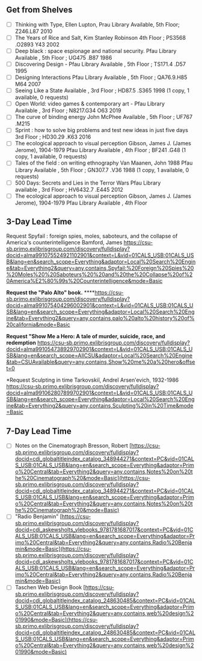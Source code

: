 ## Get from Shelves

- [ ] Thinking with Type, Ellen Lupton, Prau Library Available, 5th Floor; Z246.L87 2010
- [ ] The Years of Rice and Salt, Kim Stanley Robinson 4th Floor ; PS3568 .O2893 Y43 2002
- [ ] Deep black : space espionage and national security. Pfau Library Available , 5th Floor ; UG475 .B87 1986
- [ ] Discovering Design - Pfau Library Available , 5th Floor ; TS171.4 .D57 1995
- [ ] Designing Interactions Pfau Library Available , 5th Floor ; QA76.9.H85 M64 2007
- [ ] Seeing Like a State Available , 3rd Floor ; HD87.5 .S365 1998 (1 copy, 1 available, 0 requests)
- [ ] Open World: video games & contemporary art - Pfau Library Available , 3rd Floor ; N8217.G34 O63 2019
- [ ] The curve of binding energy John McPhee Available , 5th Floor ; UF767 .M215
- [ ] Sprint : how to solve big problems and test new ideas in just five days 3rd Floor ; HD30.29 .K63 2016
- [ ] The ecological approach to visual perception Gibson, James J. (James Jerome), 1904-1979 Pfau Library Available , 4th Floor ; BF241 .G48 (1 copy, 1 available, 0 requests)
- [ ] Tales of the field : on writing ethnography Van Maanen, John 1988 Pfau Library Available , 5th Floor ; GN307.7 .V36 1988 (1 copy, 1 available, 0 requests)
- [ ] 500 Days: Secrets and Lies in the Terror Wars Pfau Library available , 3rd Floor ; HV6432.7 .E445 2012
- [ ] The ecological approach to visual perception Gibson, James J. (James Jerome), 1904-1979 Pfau Library Available , 4th Floor

## 3-Day Lead Time
Request Spyfail : foreign spies, moles, saboteurs, and the collapse of America's counterintelligence Bamford, James
https://csu-sb.primo.exlibrisgroup.com/discovery/fulldisplay?docid=alma991075524921102901&context=L&vid=01CALS_USB:01CALS_USB&lang=en&search_scope=Everything&adaptor=Local%20Search%20Engine&tab=Everything2&query=any,contains,Spyfail:%20Foreign%20Spies%20%20Moles%20%20Saboteurs%20%20and%20the%20Collapse%20of%20America%E2%80%99s%20Counterintelligence&mode=Basic

**Request the "Palo Alto" book.**
****https://csu-sb.primo.exlibrisgroup.com/discovery/fulldisplay?docid=alma991075404296002901&context=L&vid=01CALS_USB:01CALS_USB&lang=en&search_scope=Everything&adaptor=Local%20Search%20Engine&tab=Everything2&query=any,contains,palo%20alto%20history%20of%20california&mode=Basic

**Request "Show Me a Hero: A tale of murder, suicide, race, and redemption**
https://csu-sb.primo.exlibrisgroup.com/discovery/fulldisplay?docid=alma991054738929702901&context=L&vid=01CALS_USB:01CALS_USB&lang=en&search_scope=AllCSU&adaptor=Local%20Search%20Engine&tab=CSUAvailable&query=any,contains,Show%20me%20a%20hero&offset=0

*Request Sculpting in time
Tarkovskiĭ, Andreĭ Arsenʹevich, 1932-1986
 https://csu-sb.primo.exlibrisgroup.com/discovery/fulldisplay?docid=alma991062807899702901&context=L&vid=01CALS_USB:01CALS_USB&lang=en&search_scope=Everything&adaptor=Local%20Search%20Engine&tab=Everything2&query=any,contains,Sculpting%20in%20Time&mode=Basic

## 7-Day Lead Time
- [ ] Notes on the Cinematograph Bresson, Robert [https://csu-sb.primo.exlibrisgroup.com/discovery/fulldisplay?docid=cdi_globaltitleindex_catalog_348944271&context=PC&vid=01CALS_USB:01CALS_USB&lang=en&search_scope=Everything&adaptor=Primo%20Central&tab=Everything2&query=any,contains,Notes%20on%20the%20Cinematograph%20&mode=Basic](https://csu-sb.primo.exlibrisgroup.com/discovery/fulldisplay?docid=cdi_globaltitleindex_catalog_348944271&context=PC&vid=01CALS_USB:01CALS_USB&lang=en&search_scope=Everything&adaptor=Primo%20Central&tab=Everything2&query=any,contains,Notes%20on%20the%20Cinematograph%20&mode=Basic)
- [ ] "Radio Benjamin" [https://csu-sb.primo.exlibrisgroup.com/discovery/fulldisplay?docid=cdi_askewsholts_vlebooks_9781781687017&context=PC&vid=01CALS_USB:01CALS_USB&lang=en&search_scope=Everything&adaptor=Primo%20Central&tab=Everything2&query=any,contains,Radio%20Benjamin&mode=Basic](https://csu-sb.primo.exlibrisgroup.com/discovery/fulldisplay?docid=cdi_askewsholts_vlebooks_9781781687017&context=PC&vid=01CALS_USB:01CALS_USB&lang=en&search_scope=Everything&adaptor=Primo%20Central&tab=Everything2&query=any,contains,Radio%20Benjamin&mode=Basic)
- [ ] Taschen Web Design Book [https://csu-sb.primo.exlibrisgroup.com/discovery/fulldisplay?docid=cdi_globaltitleindex_catalog_248630485&context=PC&vid=01CALS_USB:01CALS_USB&lang=en&search_scope=Everything&adaptor=Primo%20Central&tab=Everything2&query=any,contains,web%20design%201990&mode=Basic](https://csu-sb.primo.exlibrisgroup.com/discovery/fulldisplay?docid=cdi_globaltitleindex_catalog_248630485&context=PC&vid=01CALS_USB:01CALS_USB&lang=en&search_scope=Everything&adaptor=Primo%20Central&tab=Everything2&query=any,contains,web%20design%201990&mode=Basic)
